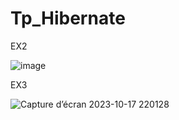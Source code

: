 # Tp_Hibernate



EX2




![image](https://github.com/younesmoujib/Tphibernate/assets/132173844/c09b7e5d-d46e-498d-930a-5168870d11fb)




EX3






![Capture d’écran 2023-10-17 220128](https://github.com/younesmoujib/Tphibernate/assets/132173844/81f6efdb-d778-4aaa-b12f-09e493fc900f)

